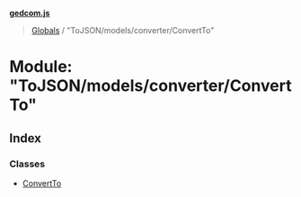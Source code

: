 **[gedcom.js](../README.md)**

> [Globals](../globals.md) / "ToJSON/models/converter/ConvertTo"

# Module: "ToJSON/models/converter/ConvertTo"

## Index

### Classes

* [ConvertTo](../classes/_tojson_models_converter_convertto_.convertto.md)
